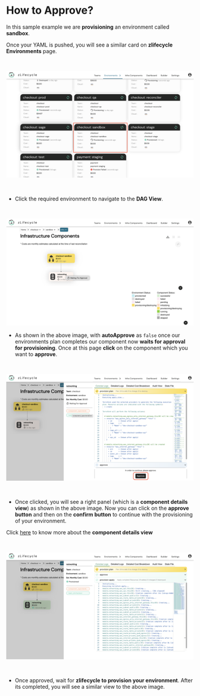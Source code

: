# How to Approve?

In this sample example we are **provisioning** an environment called **sandbox**.

Once your YAML is pushed, you will see a similar card on **zlifecycle Environments** page.

<br/>

![sample-dashboard](../assets/images/sample-dashboard.png "Sample Dashboard")

<br/>

* Click the required environment to navigate to the **DAG View**.

<br/>

![sample-dag-view](../assets/images/sample-dag-view.png "Sample DAG View")

* As shown in the above image, with **autoApprove** as `false` once our environments plan completes our component now **waits for approval for provisioning**. Once at this page **click** on the component which you want to **approve**.

<br/>

![sample-right-panel](../assets/images/sample-right-panel.png "Sample Right Panel")

<br/>

* Once clicked, you will see a right panel (which is a **component details view**) as shown in the above image. Now you can click on the **approve button** and then on the **confirm button** to continue with the provisioning of your environment.

Click [here](component-details-view.md) to know more about the **component details view**

<br/>

![sample-provision-success](../assets/images/sample-provision-success.png "Sample Provision success")

<br/>

* Once approved, wait for **zlifecycle to provision your environment**. After its completed, you will see a similar view to the above image.
